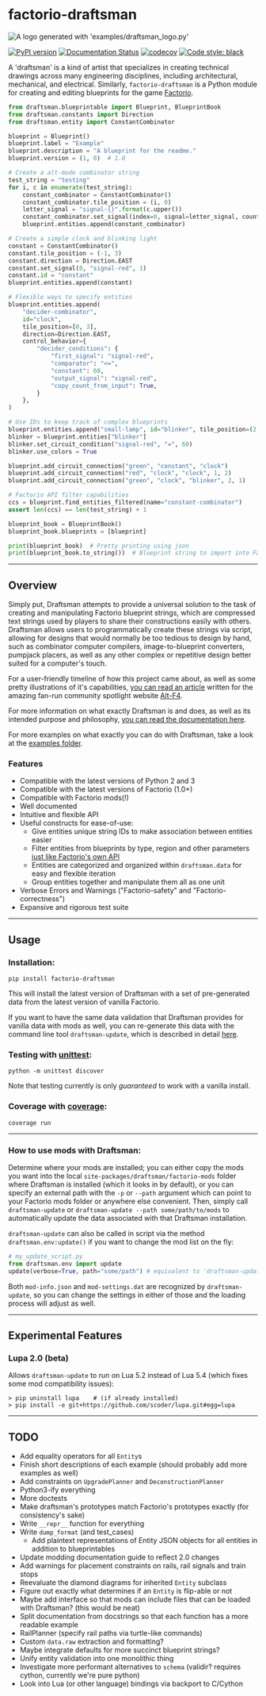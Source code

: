 # factorio-draftsman

![A logo generated with 'examples/draftsman_logo.py'](https://github.com/redruin1/factorio-draftsman/raw/main/docs/img/logo.png)

[![PyPI version](https://badge.fury.io/py/factorio-draftsman.svg)](https://badge.fury.io/py/factorio-draftsman)
[![Documentation Status](https://readthedocs.org/projects/factorio-draftsman/badge/?version=latest)](https://factorio-draftsman.readthedocs.io/en/latest/?badge=latest)
[![codecov](https://codecov.io/gh/redruin1/factorio-draftsman/branch/main/graph/badge.svg?token=UERAOXVTO1)](https://codecov.io/gh/redruin1/factorio-draftsman)
[![Code style: black](https://img.shields.io/badge/code%20style-black-000000.svg)](https://github.com/psf/black)

A 'draftsman' is a kind of artist that specializes in creating technical drawings across many engineering disciplines, including architectural, mechanical, and electrical.
Similarly, `factorio-draftsman` is a Python module for creating and editing blueprints for the game [Factorio](https://factorio.com/).

```python
from draftsman.blueprintable import Blueprint, BlueprintBook
from draftsman.constants import Direction
from draftsman.entity import ConstantCombinator

blueprint = Blueprint()
blueprint.label = "Example"
blueprint.description = "A blueprint for the readme."
blueprint.version = (1, 0)  # 1.0

# Create a alt-mode combinator string
test_string = "testing"
for i, c in enumerate(test_string):
    constant_combinator = ConstantCombinator()
    constant_combinator.tile_position = (i, 0)
    letter_signal = "signal-{}".format(c.upper())
    constant_combinator.set_signal(index=0, signal=letter_signal, count=0)
    blueprint.entities.append(constant_combinator)

# Create a simple clock and blinking light
constant = ConstantCombinator()
constant.tile_position = (-1, 3)
constant.direction = Direction.EAST
constant.set_signal(0, "signal-red", 1)
constant.id = "constant"
blueprint.entities.append(constant)

# Flexible ways to specify entities
blueprint.entities.append(
    "decider-combinator",
    id="clock",
    tile_position=[0, 3],
    direction=Direction.EAST,
    control_behavior={
        "decider_conditions": {
            "first_signal": "signal-red",
            "comparator": "<=",
            "constant": 60,
            "output_signal": "signal-red",
            "copy_count_from_input": True,
        }
    },
)

# Use IDs to keep track of complex blueprints
blueprint.entities.append("small-lamp", id="blinker", tile_position=(2, 3))
blinker = blueprint.entities["blinker"]
blinker.set_circuit_condition("signal-red", "=", 60)
blinker.use_colors = True

blueprint.add_circuit_connection("green", "constant", "clock")
blueprint.add_circuit_connection("red", "clock", "clock", 1, 2)
blueprint.add_circuit_connection("green", "clock", "blinker", 2, 1)

# Factorio API filter capabilities
ccs = blueprint.find_entities_filtered(name="constant-combinator")
assert len(ccs) == len(test_string) + 1

blueprint_book = BlueprintBook()
blueprint_book.blueprints = [blueprint]

print(blueprint_book)  # Pretty printing using json
print(blueprint_book.to_string())  # Blueprint string to import into Factorio
```
--------------------------------------------------------------------------------

## Overview
Simply put, Draftsman attempts to provide a universal solution to the task of creating and manipulating Factorio blueprint strings, which are compressed text strings used by players to share their constructions easily with others.
Draftsman allows users to programmatically create these strings via script, allowing for designs that would normally be too tedious to design by hand, such as combinator computer compilers, image-to-blueprint converters, pumpjack placers, as well as any other complex or repetitive design better suited for a computer's touch.

For a user-friendly timeline of how this project came about, as well as some pretty illustrations of it's capabilities, [you can read an article](https://alt-f4.blog/ALTF4-61/) written for the amazing fan-run community spotlight website [Alt-F4](https://alt-f4.blog/).

For more information on what exactly Draftsman is and does, as well as its intended purpose and philosophy, [you can read the documentation here](https://factorio-draftsman.readthedocs.io/en/latest/index.html).

For more examples on what exactly you can do with Draftsman, take a look at the [examples folder](https://github.com/redruin1/factorio-draftsman/tree/main/examples).

### Features
* Compatible with the latest versions of Python 2 and 3
* Compatible with the latest versions of Factorio (1.0+)
* Compatible with Factorio mods(!)
* Well documented
* Intuitive and flexible API
* Useful constructs for ease-of-use:
    * Give entities unique string IDs to make association between entities easier
    * Filter entities from blueprints by type, region and other parameters [just like Factorio's own API](https://lua-api.factorio.com/latest/LuaSurface.html#LuaSurface.find_entities_filtered)
    * Entities are categorized and organized within `draftsman.data` for easy and flexible iteration
    * Group entities together and manipulate them all as one unit
* Verbose Errors and Warnings ("Factorio-safety" and "Factorio-correctness")
* Expansive and rigorous test suite

--------------------------------------------------------------------------------

## Usage

### Installation:
```
pip install factorio-draftsman
```

This will install the latest version of Draftsman with a set of pre-generated data from the latest version of vanilla Factorio.

If you want to have the same data validation that Draftsman provides for vanilla data with mods as well, you can re-generate this data with the command line tool `draftsman-update`, which is described in detail [here](TODO).

### Testing with [unittest](https://docs.python.org/3/library/unittest.html):
```
python -m unittest discover
```

Note that testing currently is only *guaranteed* to work with a vanilla install.

### Coverage with [coverage](https://coverage.readthedocs.io/en/6.3.2/):
```
coverage run
```

--------------------------------------------------------------------------------

### How to use mods with Draftsman:

Determine where your mods are installed; you can either copy the mods you want into the local `site-packages/draftsman/factorio-mods` folder where Draftsman is installed (which it looks in by default), or you can specify an external path with the `-p` or `--path` argument which can point to your Factorio mods folder or anywhere else convenient.
Then, simply call `draftsman-update` or `draftsman-update --path some/path/to/mods` to automatically update the data associated with that Draftsman installation.

`draftsman-update` can also be called in script via the method `draftsman.env:update()` if you want to change the mod list on the fly:
```python
# my_update_script.py
from draftsman.env import update
update(verbose=True, path="some/path") # equivalent to 'draftsman-update -v -p some/path'
```

Both `mod-info.json` and `mod-settings.dat` are recognized by `draftsman-update`, so you can change the settings in either of those and the loading process will adjust as well.

--------------------------------------------------------------------------------

## Experimental Features

### Lupa 2.0 (beta)

Allows `draftsman-update` to run on Lua 5.2 instead of Lua 5.4 (which fixes some mod compatibility issues):

```
> pip uninstall lupa    # (if already installed)
> pip install -e git+https://github.com/scoder/lupa.git#egg=lupa
```

--------------------------------------------------------------------------------

## TODO
* Add equality operators for all `Entity`s
* Finish short descriptions of each example (should probably add more examples as well)
* Add constraints on `UpgradePlanner` and `DeconstructionPlanner`
* Python3-ify everything
* More doctests
* Make draftsman's prototypes match Factorio's prototypes exactly (for consistency's sake)
* Write `__repr__` function for everything
* Write `dump_format` (and test_cases)
    * Add plaintext representations of Entity JSON objects for all entities in addition to blueprintables
* Update modding documentation guide to reflect 2.0 changes
* Add warnings for placement constraints on rails, rail signals and train stops
* Reevaluate the diamond diagrams for inherited `Entity` subclass
* Figure out exactly what determines if an `Entity` is flip-able or not
* Maybe add interface so that mods can include files that can be loaded with Draftsman? (this would be neat)
* Split documentation from docstrings so that each function has a more readable example
* RailPlanner (specify rail paths via turtle-like commands)
* Custom `data.raw` extraction and formatting?
* Maybe integrate defaults for more succinct blueprint strings?
* Unify entity validation into one monolithic thing
* Investigate more performant alternatives to `schema` (validir? requires cython, currently we're pure python)
* Look into Lua (or other language) bindings via backport to C/Cython